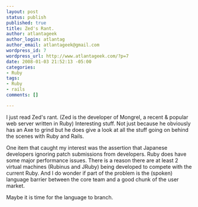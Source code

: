 ```yaml
--- 
layout: post
status: publish
published: true
title: Zed's Rant.
author: atlantageek
author_login: atlantag
author_email: atlantageek@gmail.com
wordpress_id: 7
wordpress_url: http://www.atlantageek.com/?p=7
date: 2008-01-03 21:52:13 -05:00
categories: 
- Ruby
tags: 
- Ruby
- rails
comments: []

---
```

I just read Zed's rant. (Zed is the developer of Mongrel, a recent &amp; popular web server written in Ruby)  Interesting stuff. Not just because he obviously has an Axe to grind but he does give a look at all the stuff going on behind the scenes with Ruby and Rails.

One item that caught my interest was the assertion that Japanese developers ignoring patch submissions from developers. Ruby does have some major performance issues. There is a reason there are at least 2 virtual machines (Rubinus and JRuby) being developed to compete with the current Ruby. And I do wonder if part of the problem is the (spoken) language barrier between the core team and a good chunk of the user market.

Maybe it is time for the language to branch.
